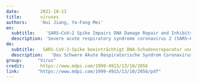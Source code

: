 ```yaml
---
date:        2021-10-13
title:       viruses
authors:     'Hui Jiang, Ya-Fang Mei'
en:
  subtitle:    'SARS–CoV–2 Spike Impairs DNA Damage Repair and Inhibits V(D)J Recombination In Vitro'
  description: 'Severe acute respiratory syndrome coronavirus 2 (SARS–CoV–2) has led to the coronavirus disease 2019 (COVID–19) pandemic, severely affecting public health and the global economy. Adaptive immunity plays a crucial role in fighting against SARS–CoV–2 infection and directly influences the clinical outcomes of patients. Clinical studies have indicated that patients with severe COVID–19 exhibit delayed and weak adaptive immune responses; however, the mechanism by which SARS–CoV–2 impedes adaptive immunity remains unclear. Here, by using an in vitro cell line, we report that the SARS–CoV–2 spike protein significantly inhibits DNA damage repair, which is required for effective V(D)J recombination in adaptive immunity. Mechanistically, we found that the spike protein localizes in the nucleus and inhibits DNA damage repair by impeding key DNA repair protein BRCA1 and 53BP1 recruitment to the damage site. Our findings reveal a potential molecular mechanism by which the spike protein might impede adaptive immunity and underscore the potential side effects of full-length spike-based vaccines.'
de: 
  subtitle:   SARS-CoV-2-Spike beeinträchtigt DNA-Schadensreparatur und hemmt V(D)J-Rekombination in vitro
  description:   'Das Schwere Akute Respiratorische Syndrom Coronavirus 2 (SARS-CoV-2) hat zur Pandemie der Coronavirus-Krankheit 2019 (COVID-19) geführt und die öffentliche Gesundheit und die Weltwirtschaft schwer beeinträchtigt. Die adaptive Immunität spielt eine entscheidende Rolle bei der Bekämpfung der SARS-CoV-2-Infektion und beeinflusst direkt die klinischen Ergebnisse der Patienten. Klinische Studien haben gezeigt, dass Patienten mit schwerer COVID-19 eine verzögerte und schwache adaptive Immunreaktion zeigen. Der Mechanismus, durch den SARS-CoV-2 die adaptive Immunität behindert, bleibt jedoch unklar.  Indem eine In-vitro-Zelllinie verwendet wird, stellen wir fest, dass das SARS-CoV-2-Spike-Protein die DNA-Schadensreparatur signifikant hemmt, die für eine effektive V(D)J-Rekombination in der adaptiven Immunität erforderlich ist. Mechanistisch haben wir festgestellt, dass das Spike-Protein im Zellkern lokalisiert ist und die DNA-Schadensreparatur hemmt, indem es die wichtigen DNA Reparaturprotein BRCA1 und 53BP1 die Rekrutierung an der Schadensstelle verhindert. Unsere Ergebnisse zeigen einen potenziellen molekularen Mechanismus, durch den das Spike-Protein die adaptive Immunität behindern könnte, und unterstreichen die möglichen Nebenwirkungen von Spike-basierten Impfstoffen.'
group:      "Virus"
credit:      https://www.mdpi.com/1999-4915/13/10/2056
link:       "https://www.mdpi.com/1999-4915/13/10/2056/pdf"
---
```

<object data="{{ page.link }}" style='height:calc(100vh - 400px); width: 100%' type='application/pdf'></object>